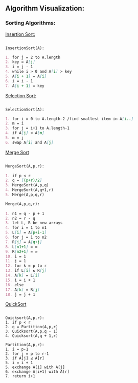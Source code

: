 ## Algorithm Visualization:
### Sorting Algorithms:

[Insertion Sort:](http://rosulek.github.io/vamonos/demos/insertion_sort.html)
```markdown

InsertionSort(A):

1. for j = 2 to A.length		
2. key = A[j]		
3. i = j - 1
4. while i > 0 and A[i] > key		
5. A[i + 1] = A[i]
6. i = i - 1		
7. A[i + 1] = key
```

[Selection Sort:](http://rosulek.github.io/vamonos/demos/selection_sort.html)
```markdown

SelectionSort(A):

1. for i = 0 to A.length-2 /find smallest item in A[i..]		
2. m = i		
3. for j = i+1 to A.length-1		
4. if A[j] < A[m]		
5. m = j		
6. swap A[i] and A[j]
```
[Merge Sort](http://rosulek.github.io/vamonos/demos/mergesort.html)
```markdown

MergeSort(A,p,r):
		
1. if p < r		
2. q = [(p+r)/2]		
3. MergeSort(A,p,q)	
4. MergeSort(A,q+1,r)	
5. Merge(A,p,q,r)

Merge(A,p,q,r):	
	
1. n1 = q - p + 1		
2. n2 = r - q		
3. let L, R be new arrays		
4. for i = 1 to n1	
5. L[i] = A[p+i-1]		
6. for j = 1 to n2		
7. R[j] = A[q+j]		
8. L[n1+1] = ∞		
9. R[n2+1] = ∞		
10. i = 1		
11. j = 1		
12. for k = p to r		
13. if L[i] ≤ R[j]		
14. A[k] = L[i]		
15. i = i + 1		
16. else		
17. A[k] = R[j]		
18. j = j + 1
```

[QuickSort](http://rosulek.github.io/vamonos/demos/quicksort.html)
```markdowon

Quicksort(A,p,r):		
1. if p < r		
2. q = Partition(A,p,r)		
3. Quicksort(A,p,q - 1)		
4. Quicksort(A,q + 1,r)

Partition(A,p,r):		
1. i = p-1		
2. for j = p to r-1		
3. if A[j] ≤ A[r]		
5. i = i + 1		
5. exchange A[i] with A[j]		
6. exchange A[i+1] with A[r]
7. return i+1
```

